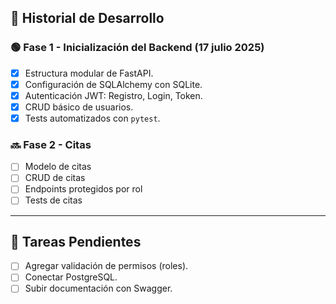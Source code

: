 ## 🧾 Historial de Desarrollo

### 🟢 Fase 1 - Inicialización del Backend (17 julio 2025)
- [x] Estructura modular de FastAPI.
- [x] Configuración de SQLAlchemy con SQLite.
- [x] Autenticación JWT: Registro, Login, Token.
- [x] CRUD básico de usuarios.
- [x] Tests automatizados con `pytest`.

### 🔜 Fase 2 - Citas
- [ ] Modelo de citas
- [ ] CRUD de citas
- [ ] Endpoints protegidos por rol
- [ ] Tests de citas

---

## 🚧 Tareas Pendientes

- [ ] Agregar validación de permisos (roles).
- [ ] Conectar PostgreSQL.
- [ ] Subir documentación con Swagger.
